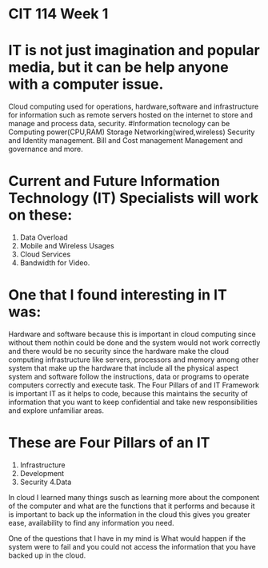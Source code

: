 # CIT 114 Week 1 
# IT is not just imagination and popular media, but it  can be help anyone with a computer issue.
Cloud computing  used for operations, hardware,software and infrastructure for  information 
such as remote servers hosted on the internet  to store and manage and process data, security.
#Information tecnology can be 
Computing power(CPU,RAM)
Storage
Networking(wired,wireless)
Security and Identity management.
Bill and Cost management
Management and governance  and more.
# Current and Future Information Technology (IT) Specialists will work on these:
1. Data Overload
2. Mobile and Wireless Usages
3. Cloud Services
4. Bandwidth for Video.
   
# One that I found interesting in IT was:
Hardware and software because this is important in cloud computing since without them nothin 
could be done and the system would not work correctly and there would be no security since the hardware make the cloud computing 
infrastructure like servers, processors and memory among other system that make up the hardware that include all the physical aspect system
and software follow the instructions, data or programs  to operate computers correctly  and execute task.
The Four Pillars of and IT Framework is important IT as it helps to code,
because this maintains the security of information that you want to keep confidential and take new responsibilities
and explore unfamiliar areas.
# These are Four Pillars of an IT
1. Infrastructure
2. Development
3. Security
4.Data

In cloud I learned many things susch as learning more about the component of the computer and what are the functions that it performs and because
it is important to back up the information in the cloud this gives you  greater ease, availability to find any information you need.

One of the questions that I have in my mind is What would happen if the system were to fail and you could not access the information that you have backed up in the cloud.
